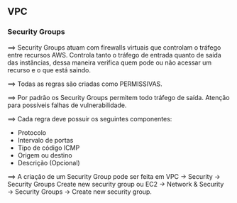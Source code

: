 ## VPC ##

### Security Groups ###

&xrArr; Security Groups atuam com firewalls virtuais que controlam o tráfego entre recursos AWS. Controla tanto o tráfego de entrada quanto de saída das instâncias, dessa maneira verifica quem pode ou não acessar um recurso e o que está saindo.

&xrArr; Todas as regras são criadas como PERMISSIVAS. 

&xrArr; Por padrão os Security Groups permitem todo tráfego de saída. Atenção para possíveis falhas de vulnerabilidade.

&xrArr; Cada regra deve possuir os seguintes componentes: 

* Protocolo
* Intervalo de portas
* Tipo de código ICMP
* Origem ou destino 
* Descrição (Opcional) 

&xrArr; A criação de um Security Group pode ser feita em VPC &rarr; Security &rarr; Security Groups Create new security group ou EC2 &rarr; Network & Security &rarr; Security Groups &rarr; Create new security group.
